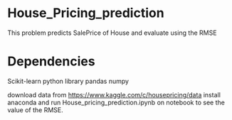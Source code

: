 # House_Pricing_prediction
This problem predicts SalePrice of House and evaluate using the RMSE
# Dependencies
Scikit-learn python library
pandas
numpy

download data from https://www.kaggle.com/c/housepricing/data 
install anaconda and run House_pricing_prediction.ipynb on notebook to see the value of the RMSE.

